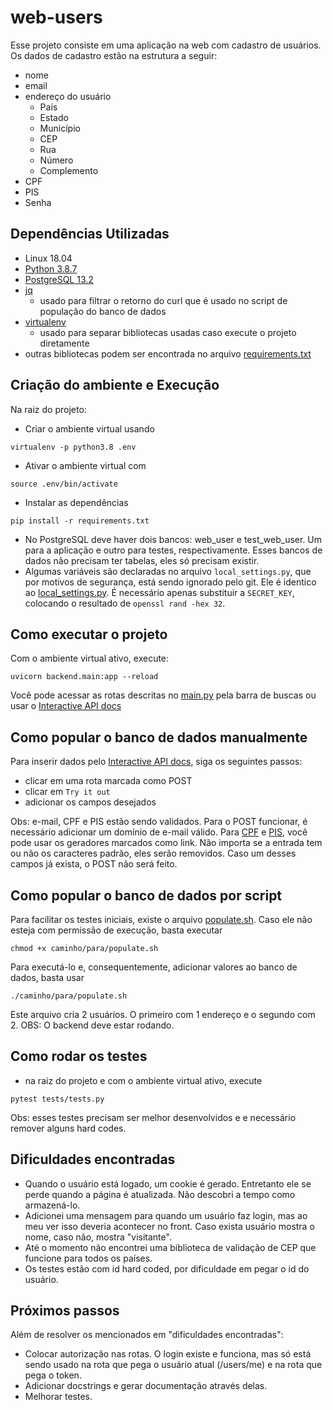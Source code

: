 # web-users

Esse projeto consiste em uma aplicação na web com cadastro de usuários. Os dados de cadastro estão na estrutura a seguir:
+ nome
+ email
+ endereço do usuário
  - País
  - Estado
  - Município
  - CEP
  - Rua
  - Número
  - Complemento
+ CPF
+ PIS
+ Senha

## Dependências Utilizadas
+ Linux 18.04
+ [Python 3.8.7](https://www.python.org/)
+ [PostgreSQL 13.2](https://www.postgresql.org/)
+ [jq](https://stedolan.github.io/jq/download/)
  - usado para filtrar o retorno do curl que é usado no script de população do banco de dados
+ [virtualenv](https://www.pythoncentral.io/how-to-install-virtualenv-python/)
  - usado para separar bibliotecas usadas caso execute o projeto diretamente
+ outras bibliotecas podem ser encontrada no arquivo [requirements.txt](https://github.com/alynnefs/web-users/blob/main/requirements.txt)


## Criação do ambiente e Execução

Na raiz do projeto:
+ Criar o ambiente virtual usando
```
virtualenv -p python3.8 .env
```
+ Ativar o ambiente virtual com
```
source .env/bin/activate
```
+ Instalar as dependências
```
pip install -r requirements.txt
```
+ No PostgreSQL deve haver dois bancos: web_user e test_web_user. Um para a aplicação e outro para testes, respectivamente. Esses bancos de dados não precisam ter tabelas, eles só precisam existir.
+ Algumas variáveis são declaradas no arquivo `local_settings.py`, que por motivos de segurança, está sendo ignorado pelo git. Ele é identico ao [local_settings.py](https://github.com/alynnefs/web-users/blob/main/backend/local_settings.example.py). É necessário apenas substituir a `SECRET_KEY`, colocando o resultado de `openssl rand -hex 32`.

## Como executar o projeto
Com o ambiente virtual ativo, execute:
```
uvicorn backend.main:app --reload
```
Você pode acessar as rotas descritas no [main.py](https://github.com/alynnefs/web-users/blob/main/backend/main.py) pela barra de buscas ou usar o [Interactive API docs](http://127.0.0.1:8000/docs#/)

## Como popular o banco de dados manualmente
Para inserir dados pelo [Interactive API docs](http://127.0.0.1:8000/docs#/), siga os seguintes passos:
- clicar em uma rota marcada como POST
- clicar em `Try it out`
- adicionar os campos desejados

Obs: e-mail, CPF e PIS estão sendo validados. Para o POST funcionar, é necessário adicionar um domínio de e-mail válido. Para [CPF](https://theonegenerator.com/generators/documents/cpf-generator/) e [PIS](https://www.geradorpis.com/), você pode usar os geradores marcados como link. Não importa se a entrada tem ou não os caracteres padrão, eles serão removidos. Caso um desses campos já exista, o POST não será feito.

## Como popular o banco de dados por script

Para facilitar os testes iniciais, existe o arquivo [populate.sh](https://github.com/alynnefs/web-users/blob/main/backend/populate.sh). Caso ele não esteja com permissão de execução, basta executar

```chmod +x caminho/para/populate.sh```

Para executá-lo e, consequentemente, adicionar valores ao banco de dados, basta usar

```./caminho/para/populate.sh```

Este arquivo cria 2 usuários. O primeiro com 1 endereço e o segundo com 2.
OBS: O backend deve estar rodando. 

## Como rodar os testes
- na raiz do projeto e com o ambiente virtual ativo, execute
```
pytest tests/tests.py
```
Obs: esses testes precisam ser melhor desenvolvidos e e necessário remover alguns hard codes.

## Dificuldades encontradas
- Quando o usuário está logado, um cookie é gerado. Entretanto ele se perde quando a página é atualizada. Não descobri a tempo como armazená-lo.
- Adicionei uma mensagem para quando um usuário faz login, mas ao meu ver isso deveria acontecer no front. Caso exista usuário mostra o nome, caso não, mostra "visitante".
- Até o momento não encontrei uma biblioteca de validação de CEP que funcione para todos os países.
- Os testes estão com id hard coded, por dificuldade em pegar o id do usuário.

## Próximos passos
Além de resolver os mencionados em "dificuldades encontradas":
- Colocar autorização nas rotas. O login existe e funciona, mas só está sendo usado na rota que pega o usuário atual (/users/me) e na rota que pega o token.
- Adicionar docstrings e gerar documentação através delas.
- Melhorar testes.
